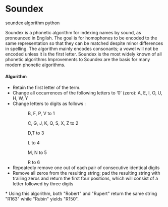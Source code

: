 # Soundex
soundex algorithm python

<p>Soundex is a phonetic algorithm for indexing names by sound, as pronounced in English. The goal is for homophones to be encoded to the same representation so that they can be matched despite minor differences in spelling. The algorithm mainly encodes consonants; a vowel will not be encoded unless it is the first letter. Soundex is the most widely known of all phonetic algorithms Improvements to Soundex are the basis for many modern phonetic algorithms.</p>

<h4>Algorithm</h4>
<ul>
  <li>Retain the first letter of the term.</li>
  <li>Change all occurrences of the following letters to ’0’ (zero): A, E, I, O, U, H, W, Y</li>
  <li>Change letters to digits as follows : </li>
  <ul>
    <ol>B, F, P, V to 1</ol>
    <ol>C, G, J, K, Q, S, X, Z to 2</ol>
    <ol>D,T to 3</ol>
    <ol>L to 4</ol>
    <ol>M, N to 5</ol>
    <ol>R to 6</ol>
  </ul>
  <li>Repeatedly remove one out of each pair of consecutive identical digits</li>
  <li>Remove all zeros from the resulting string; pad the resulting string
     with trailing zeros and return the first four positions, which will
     consist of a letter followed by three digits</li>
</ul>

<p>* Using this algorithm, both "Robert" and "Rupert" return the same string "R163" while "Rubin" yields "R150".</p>










     
